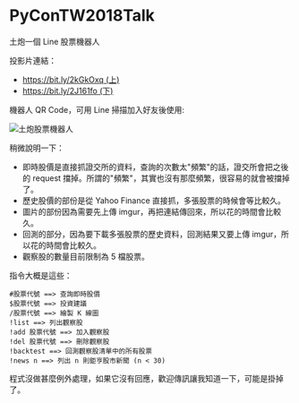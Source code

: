 # PyConTW2018Talk
土炮一個 Line 股票機器人

投影片連結：

* [https://bit.ly/2kGkOxq (上)](https://bit.ly/2kGkOxq)
* [https://bit.ly/2J161fo (下)](https://bit.ly/2J161fo)


機器人 QR Code，可用 Line 掃描加入好友後使用:

![土炮股票機器人](https://github.com/victorgau/PyConTW2018Talk/blob/master/images/C0BD_CPlDR.png)

稍微說明一下：

* 即時股價是直接抓證交所的資料，查詢的次數太"頻繁"的話，證交所會把之後的 request 擋掉。所謂的"頻繁"，其實也沒有那麼頻繁，很容易的就會被擋掉了。
* 歷史股價的部份是從 Yahoo Finance 直接抓，多張股票的時候會等比較久。
* 圖片的部份因為需要先上傳 imgur，再把連結傳回來，所以花的時間會比較久。
* 回測的部分，因為要下載多張股票的歷史資料，回測結果又要上傳 imgur，所以花的時間會比較久。
* 觀察股的數量目前限制為 5 檔股票。

指令大概是這些：

    #股票代號 ==> 查詢即時股價
    $股票代號 ==> 投資建議
    /股票代號 ==> 繪製 K 線圖
    !list ==> 列出觀察股
    !add 股票代號 ==> 加入觀察股
    !del 股票代號 ==> 刪除觀察股
    !backtest ==> 回測觀察股清單中的所有股票
    !news n ==> 列出 n 則鉅亨股市新聞 (n < 30)

程式沒做甚麼例外處理，如果它沒有回應，歡迎傳訊讓我知道一下，可能是掛掉了。